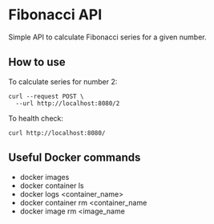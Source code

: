 # Fibonacci API

Simple API to calculate Fibonacci series for a given number.

## How to use 

To calculate series for number 2:
```shell script
curl --request POST \
  --url http://localhost:8080/2  
```

To health check:
```shell script
curl http://localhost:8080/ 
```

## Useful Docker commands

- docker images
- docker container ls
- docker logs <container_name>
- docker container rm <container_name
- docker image rm <image_name
